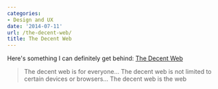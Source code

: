 ```yaml
---
categories:
- Design and UX
date: '2014-07-11'
url: /the-decent-web/
title: The Decent Web
---
```


Here's something I can definitely get behind: [The Decent Web]()

> The decent web is for everyone...
> The decent web is not limited to certain devices or browsers...
> The decent web is the web